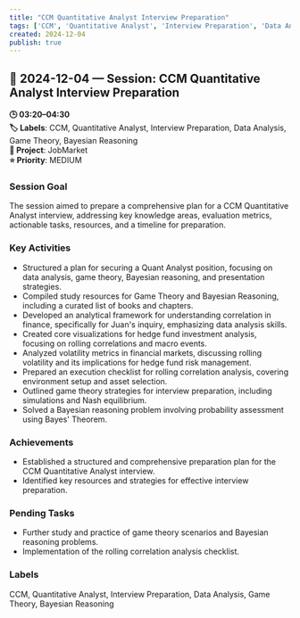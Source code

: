 ```yaml
---
title: "CCM Quantitative Analyst Interview Preparation"
tags: ['CCM', 'Quantitative Analyst', 'Interview Preparation', 'Data Analysis', 'Game Theory', 'Bayesian Reasoning']
created: 2024-12-04
publish: true
---
```


## 📅 2024-12-04 — Session: CCM Quantitative Analyst Interview Preparation

**🕒 03:20–04:30**  
**🏷️ Labels**: CCM, Quantitative Analyst, Interview Preparation, Data Analysis, Game Theory, Bayesian Reasoning  
**📂 Project**: JobMarket  
**⭐ Priority**: MEDIUM  


### Session Goal
The session aimed to prepare a comprehensive plan for a CCM Quantitative Analyst interview, addressing key knowledge areas, evaluation metrics, actionable tasks, resources, and a timeline for preparation.

### Key Activities
- Structured a plan for securing a Quant Analyst position, focusing on data analysis, game theory, Bayesian reasoning, and presentation strategies.
- Compiled study resources for Game Theory and Bayesian Reasoning, including a curated list of books and chapters.
- Developed an analytical framework for understanding correlation in finance, specifically for Juan's inquiry, emphasizing data analysis skills.
- Created core visualizations for hedge fund investment analysis, focusing on rolling correlations and macro events.
- Analyzed volatility metrics in financial markets, discussing rolling volatility and its implications for hedge fund risk management.
- Prepared an execution checklist for rolling correlation analysis, covering environment setup and asset selection.
- Outlined game theory strategies for interview preparation, including simulations and Nash equilibrium.
- Solved a Bayesian reasoning problem involving probability assessment using Bayes' Theorem.

### Achievements
- Established a structured and comprehensive preparation plan for the CCM Quantitative Analyst interview.
- Identified key resources and strategies for effective interview preparation.

### Pending Tasks
- Further study and practice of game theory scenarios and Bayesian reasoning problems.
- Implementation of the rolling correlation analysis checklist.

### Labels
CCM, Quantitative Analyst, Interview Preparation, Data Analysis, Game Theory, Bayesian Reasoning
